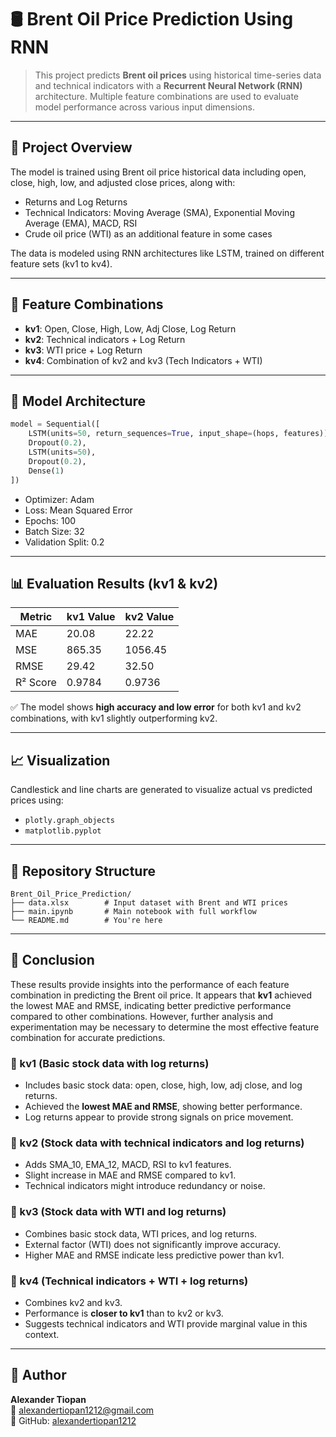 
# 🛢️ Brent Oil Price Prediction Using RNN

> This project predicts **Brent oil prices** using historical time-series data and technical indicators with a **Recurrent Neural Network (RNN)** architecture. Multiple feature combinations are used to evaluate model performance across various input dimensions.

---

## 📌 Project Overview

The model is trained using Brent oil price historical data including open, close, high, low, and adjusted close prices, along with:

- Returns and Log Returns
- Technical Indicators: Moving Average (SMA), Exponential Moving Average (EMA), MACD, RSI
- Crude oil price (WTI) as an additional feature in some cases

The data is modeled using RNN architectures like LSTM, trained on different feature sets (kv1 to kv4).

---

## 🧾 Feature Combinations

- **kv1**: Open, Close, High, Low, Adj Close, Log Return
- **kv2**: Technical indicators + Log Return
- **kv3**: WTI price + Log Return
- **kv4**: Combination of kv2 and kv3 (Tech Indicators + WTI)

---

## 🧠 Model Architecture

```python
model = Sequential([
    LSTM(units=50, return_sequences=True, input_shape=(hops, features)),
    Dropout(0.2),
    LSTM(units=50),
    Dropout(0.2),
    Dense(1)
])
```

- Optimizer: Adam
- Loss: Mean Squared Error
- Epochs: 100
- Batch Size: 32
- Validation Split: 0.2

---

## 📊 Evaluation Results (kv1 & kv2)

| Metric     | kv1 Value    | kv2 Value    |
|------------|--------------|--------------|
| MAE        | 20.08        | 22.22        |
| MSE        | 865.35       | 1056.45      |
| RMSE       | 29.42        | 32.50        |
| R² Score   | 0.9784       | 0.9736       |

✅ The model shows **high accuracy and low error** for both kv1 and kv2 combinations, with kv1 slightly outperforming kv2.

---

## 📈 Visualization

Candlestick and line charts are generated to visualize actual vs predicted prices using:

- `plotly.graph_objects`
- `matplotlib.pyplot`

---

## 📁 Repository Structure

```
Brent_Oil_Price_Prediction/
├── data.xlsx        # Input dataset with Brent and WTI prices
├── main.ipynb       # Main notebook with full workflow
└── README.md        # You're here
```


---

## 🧾 Conclusion

These results provide insights into the performance of each feature combination in predicting the Brent oil price. It appears that **kv1** achieved the lowest MAE and RMSE, indicating better predictive performance compared to other combinations. However, further analysis and experimentation may be necessary to determine the most effective feature combination for accurate predictions.

### 🔹 kv1 (Basic stock data with log returns)
- Includes basic stock data: open, close, high, low, adj close, and log returns.
- Achieved the **lowest MAE and RMSE**, showing better performance.
- Log returns appear to provide strong signals on price movement.

### 🔹 kv2 (Stock data with technical indicators and log returns)
- Adds SMA_10, EMA_12, MACD, RSI to kv1 features.
- Slight increase in MAE and RMSE compared to kv1.
- Technical indicators might introduce redundancy or noise.

### 🔹 kv3 (Stock data with WTI and log returns)
- Combines basic stock data, WTI prices, and log returns.
- External factor (WTI) does not significantly improve accuracy.
- Higher MAE and RMSE indicate less predictive power than kv1.

### 🔹 kv4 (Technical indicators + WTI + log returns)
- Combines kv2 and kv3.
- Performance is **closer to kv1** than to kv2 or kv3.
- Suggests technical indicators and WTI provide marginal value in this context.

---

## 👤 Author

**Alexander Tiopan**  
📧 alexandertiopan1212@gmail.com  
🔗 GitHub: [alexandertiopan1212](https://github.com/alexandertiopan1212)

